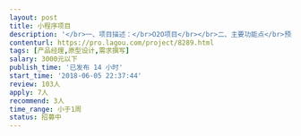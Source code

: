 ```yaml
---                
layout: post       
title: 小程序项目           
description: '</br>一、项目描述：</br>O2O项目</br></br>二、主要功能点</br>预约、支付、门店</br></br>三、可参考产品：</br>优剪等</br></br>四、人员要求：</br>有丰富的产品设计及需求撰写经验，能熟练使用磨刀或rp等原型图软件。</br>考虑长期合作。</br>'     
contenturl: https://pro.lagou.com/project/8289.html      
tags: [产品经理,原型设计,需求撰写]            
salary: 3000元以下          
publish_time: '已发布 14 小时'         
start_time: '2018-06-05 22:37:44'           
review: 103人                   
apply: 7人                   
recommend: 3人                   
time_range: 小于1周              
status: 招募中                  
---                 
```

